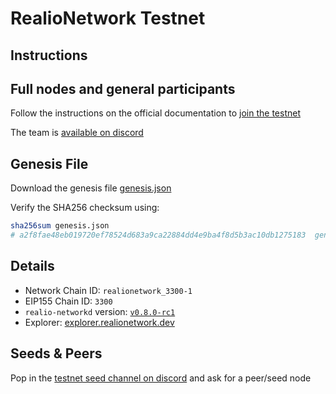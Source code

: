 # RealioNetwork Testnet

## Instructions

## Full nodes and general participants

Follow the instructions on the official documentation to [join the testnet](https://docs.realio.network/testnet/overview) 

The team is [available on discord](https://discord.gg/Nv9EUbRnKb)

## Genesis File

Download the genesis file [genesis.json](./genesis.json)

Verify the SHA256 checksum using:

```bash
sha256sum genesis.json
# a2f8fae48eb019720ef78524d683a9ca22884dd4e9ba4f8d5b3ac10db1275183  genesis.json
```

## Details

- Network Chain ID: `realionetwork_3300-1`
- EIP155 Chain ID: `3300`
- `realio-networkd` version: [`v0.8.0-rc1`](https://github.com/realiotech/realio-network/releases)
- Explorer: [explorer.realionetwork.dev](https://explorer.k8s.stage.realio.fund/)

## Seeds & Peers

Pop in the [ testnet seed channel on discord](https://discord.gg/Nv9EUbRnKb) and ask for a peer/seed node
